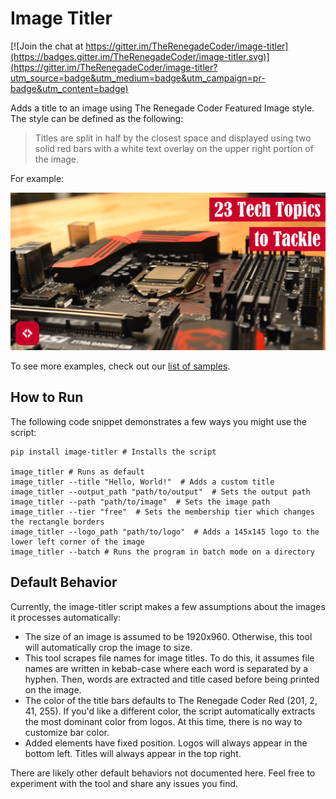 # Image Titler

[![Join the chat at https://gitter.im/TheRenegadeCoder/image-titler](https://badges.gitter.im/TheRenegadeCoder/image-titler.svg)](https://gitter.im/TheRenegadeCoder/image-titler?utm_source=badge&utm_medium=badge&utm_campaign=pr-badge&utm_content=badge)

Adds a title to an image using The Renegade Coder Featured Image style. The style can be
defined as the following:

> Titles are split in half by the closest space and displayed using two solid red bars
> with a white text overlay on the upper right portion of the image.

For example:

![23 Tech Topics to Tackle](https://raw.githubusercontent.com/TheRenegadeCoder/image-titler/master/samples/23-tech-topics-to-tackle-featured-image-v1-8-0.JPEG)

To see more examples, check out our [list of samples](https://github.com/TheRenegadeCoder/image-titler/tree/master/samples).

## How to Run

The following code snippet demonstrates a few ways you might use the script:

```shell
pip install image-titler # Installs the script

image_titler # Runs as default
image_titler --title "Hello, World!"  # Adds a custom title
image_titler --output_path "path/to/output"  # Sets the output path
image_titler --path "path/to/image"  # Sets the image path
image_titler --tier "free"  # Sets the membership tier which changes the rectangle borders
image_titler --logo_path "path/to/logo"  # Adds a 145x145 logo to the lower left corner of the image
image_titler --batch # Runs the program in batch mode on a directory
```

## Default Behavior

Currently, the image-titler script makes a few assumptions about the images it 
processes automatically: 

- The size of an image is assumed to be 1920x960. Otherwise, this tool 
will automatically crop the image to size. 
- This tool scrapes file names for image titles. To do this, it assumes 
file names are written in kebab-case where each word is separated by a hyphen.
Then, words are extracted and title cased before being printed on the image.
- The color of the title bars defaults to The Renegade Coder Red (201, 2, 41, 255).
If you'd like a different color, the script automatically extracts the most dominant
color from logos. At this time, there is no way to customize bar color. 
- Added elements have fixed position. Logos will always appear in the bottom left.
Titles will always appear in the top right. 

There are likely other default behaviors not documented here. Feel free to experiment
with the tool and share any issues you find. 
